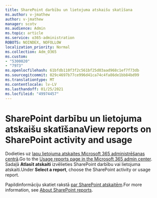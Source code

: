 ```yaml
---
title: SharePoint darbību un lietojuma atskaišu skatīšana
ms.author: v-jmathew
author: v-jmathew
manager: scotv
ms.audience: Admin
ms.topic: article
ms.service: o365-administration
ROBOTS: NOINDEX, NOFOLLOW
localization_priority: Normal
ms.collection: Adm_O365
ms.custom:
- "5300020"
- "7973"
ms.openlocfilehash: 61bfdb110f3f2c561bf25d03aad968c1ef7f73db
ms.sourcegitcommit: 029c4697b77ce996d41ca74c4fa86de1bb84bd99
ms.translationtype: MT
ms.contentlocale: lv-LV
ms.lasthandoff: 01/25/2021
ms.locfileid: "49974457"
---
```

# <a name="view-reports-on-sharepoint-activity-and-usage"></a><span data-ttu-id="d5459-102">SharePoint darbību un lietojuma atskaišu skatīšana</span><span class="sxs-lookup"><span data-stu-id="d5459-102">View reports on SharePoint activity and usage</span></span>

<span data-ttu-id="d5459-103">Dodieties uz [lapu lietojuma atskaites Microsoft 365 administrēšanas centrā](https://admin.microsoft.com/AdminPortal/Home).</span><span class="sxs-lookup"><span data-stu-id="d5459-103">Go to the [Usage reports page in the Microsoft 365 admin center](https://admin.microsoft.com/AdminPortal/Home).</span></span> <span data-ttu-id="d5459-104">Sadaļā **Atlasīt atskaiti** izvēlieties SharePoint darbību vai lietojuma atskaiti.</span><span class="sxs-lookup"><span data-stu-id="d5459-104">Under **Select a report**, choose the SharePoint activity or usage report.</span></span>

<span data-ttu-id="d5459-105">Papildinformāciju skatiet rakstā [par SharePoint atskaitēm](https://go.microsoft.com/fwlink/?linkid=875240).</span><span class="sxs-lookup"><span data-stu-id="d5459-105">For more information, see [About SharePoint reports](https://go.microsoft.com/fwlink/?linkid=875240).</span></span>
